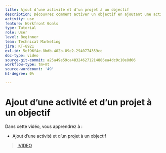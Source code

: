```yaml
---
title: Ajout d’une activité et d’un projet à un objectif
description: Découvrez comment activer un objectif en ajoutant une activité ou un projet dans [!DNL Workfront Goals].
activity: use
feature: Workfront Goals
type: Tutorial
role: User
level: Beginner
team: Technical Marketing
jira: KT-8921
exl-id: 5ef96f4e-8bdb-402b-89e2-2940774359cc
doc-type: video
source-git-commit: a25a49e59ca483246271214886ea4dc9c10e8d66
workflow-type: tm+mt
source-wordcount: '49'
ht-degree: 0%

---
```


# Ajout d’une activité et d’un projet à un objectif

Dans cette vidéo, vous apprendrez à :

* Ajout d’une activité et d’un projet à un objectif

>[!VIDEO](https://video.tv.adobe.com/v/335193/?quality=12&learn=on)

